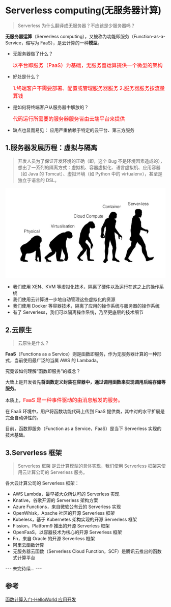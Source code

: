 # Serverless computing(无服务器计算)

> Serverless 为什么翻译成无服务器？不应该是少服务器吗？

**无服务器运算**（Serverless computing），又被称为功能即服务（Function-as-a-Service，缩写为 FaaS），是云计算的一种**模型**。

- 无服务器做了什么？

  <span style="color: #ff0000; font-size: 16px;">以平台即服务（PaaS）为基础，无服务器运算提供一个微型的架构</span>

- 好处是什么？

  <span style="color: #ff0000; font-size: 16px;">1.终端客户不需要部署、配置或管理服务器服务</span>
  <span style="color: #ff0000; font-size: 16px;">2.服务器服务按流量算钱</span>

- 是如何将终端客户从服务器中解放的？

  <span style="color: #ff0000; font-size: 16px;">代码运行所需要的服务器服务皆由云端平台来提供</span>

- 缺点也显而易见：
  应用严重依赖于特定的云平台、第三方服务

## 1.服务器发展历程：虚拟与隔离

> 开发人员为了保证开发环境的正确（即，这个 Bug 不是环境因素造成的），想出了一系列的隔离方式：虚拟机、容器虚拟化、语言虚拟机、应用容器（如 Java 的 Tomcat）、虚拟环境（如 Python 中的 virtualenv），甚至是独立于语言的 DSL。

![server growth](../_media/server_growth.jpg)

- 我们使用 XEN、KVM 等虚拟化技术，隔离了硬件以及运行在这之上的操作系统
- 我们使用云计算进一步地自动管理这些虚拟化的资源
- 我们使用 Docker 等容器技术，隔离了应用的操作系统与服务器的操作系统
- 有了 Serverless，我们可以隔离操作系统，乃至更底层的技术细节

## 2.云原生

> 云原生是什么？

**FaaS**（Functions as a Service）则是函数即服务，作为无服务器计算的一种形式，当前使用最广泛的当属 AWS 的 Lambada。

究竟该如何理解“函数即服务”的概念？

大致上是开发者先**将函数定义封装在容器中，通过调用函数来实现调用后端存储等服务**。

本质上，<span style="color: #ff0000; font-size: 16px;">FaaS 是一种事件驱动的由消息触发的服务。</span>

在 FaaS 环境中，用户将函数功能代码上传到 FaaS 提供商，其中对的水平扩展是完全自动弹性的。

目前，函数即服务（Function as a Service，FaaS）是当下 Serverless 实现的技术基础。

## 3.Serverless 框架

> Serverless 框架 是云计算模型的具体实现，我们使用 Serverless 框架来使用云计算公司的 Serverless 服务。

各大云计算公司的 Serverless 框架：

- AWS Lambda，最早被大众所认可的 Serverless 实现
- Knative，谷歌开源的 Serverless 架构方案
- Azure Functions，来自微软公有云的 Serverless 实现
- OpenWhisk，Apache 社区的开源 Serverless 框架
- Kubeless，基于 Kubernetes 架构实现的开源 Serverless 框架
- Fission，Platform9 推出的开源 Serverless 框架
- OpenFaaS，以容器技术为核心的开源 Serverless 框架
- Fn，来自 Oracle 的开源 Serverless 框架
- 阿里云函数计算
- 无服务器云函数（Serverless Cloud Function，SCF）是腾讯云推出的函数式计算平台

--- 未完待续... ---

## 参考

[函数计算入门-HelloWorld 应用开发](https://developer.aliyun.com/adc/scenario/20c4bead7e0b4758a6ab857bce793187?spm=5176.137990.J_8779010650.1.24c76320n6OALj&accounttraceid=31e3aa120a3b425db19b35140de87df3xikn)
